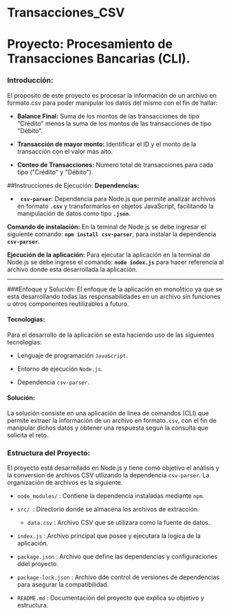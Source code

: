 # Transacciones_CSV
# Proyecto: Procesamiento de Transacciones Bancarias (CLI).

### Introducción:
El proposito de este proyecto es procesar la información de un archivo en formato.csv para poder manipular los datos del mismo con el fin de hallar:
- **Balance Final:**
Suma de los montos de las transacciones de tipo "Crédito" menos la suma de los montos de las transacciones de tipo "Débito".

- **Transacción de mayor monto:**
Identificar el ID y el monto de la transacción con el valor más alto.

- **Conteo de Transacciones:**
Número total de transacciones para cada tipo ("Crédito" y "Débito").

##Instrucciones de Ejecución:
**Dependencias:**
- **` csv-parser`**: Dependencia para Node.js que permite analizar archivos en formato **`.csv`** y transformarlos en objetos JavaScript, facilitando la manipulación de datos como tipo **`.json`**. 

**Comando de instalación:**
En la teminal de Node.js se debe ingresar el siguiente comando: **`npm install csv-parser`**, para instalar la dependencia  **` csv-parser`**.


**Ejecución de la aplicación:**
Para ejecutar la aplicación en la terminal de Node.js se debe ingrese el comando: **`node index.js`** para hacer referencia al archivo donde esta desarrollada la aplicación.

----
###Enfoque y Solución:
El enfoque de la aplicación en monolitico ya que se esta desarrollando todas las responsabilidades en un archivo sin funciones u otros componentes reutilizables a futuro.

#### **Tecnologias:**
Para el desarrollo de la aplicación se esta haciendo uso de las siguientes tecnologias:
- Lenguaje de programación `JavaScript`.

- Entorno de ejecución `Node.js`.

- Dependencia `csv-parser`.

#### **Solución:**
La solución consiste en una aplicación de linea de comandos (CLI) que permite extraer la información de un archivo en formato`.csv`, con el  fin de manipular dichos datos y obtener una respuesta segun la consulta que solicita el reto.

### Estructura del Proyecto:
El proyecto está desarrollado en Node.js y tiene como objetivo el análisis y la conversion de archivos CSV utlizando la dependencia `csv-parser`. La organización de archivos es la siguiente.
- `node_modules/` : Contiene la dependencia instaladas mediante `npm`.

- `src/ `: Directorio donde se almacena los archivos de extracción.

    - `data.csv` : Archivo CSV que se utilizara como la fuente de datos.
	
- `index.js` : Archivo principal que posee y ejecutara la logica de la aplicación.

- `package.json` : Archivo que define las dependencias y configuraciones ddel proyecto.

- `package-lock,json` : Archivo dde control de versiones de dependencias para asegurar la compatibilidad.

- `README.md` : Documentación del proyecto que explica su objetivo y estructura.



